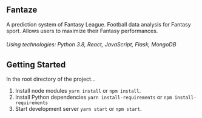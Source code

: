 ## Fantaze
A prediction system of Fantasy League.
Football data analysis for Fantasy sport.  Allows users to maximize their Fantasy performances.

###### Using technologies: Python 3.8, React, JavaScript, Flask, MongoDB

## Getting Started

In the root directory of the project...

1. Install node modules `yarn install` or `npm install`.
2. Install Python dependencies `yarn install-requirements` or `npm install-requirements`
2. Start development server `yarn start` or `npm start`.
